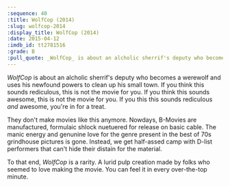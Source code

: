 ```yaml
---
:sequence: 40
:title: WolfCop (2014)
:slug: wolfcop-2014
:display_title: WolfCop (2014)
:date: 2015-04-12
:imdb_id: tt2781516
:grade: B
:pull_quote: _WolfCop_ is about an alcholic sherrif's deputy who becomes a werewolf and uses his newfound powers to clean up his small town. If you think this sounds rediculous, this is not the movie for you. If you think this sounds awesome, this is not the movie for you. If you this this sounds rediculous _and_ awesome, you're in for a treat.
---
```

_WolfCop_ is about an alcholic sherrif's deputy who becomes a werewolf and uses his newfound powers to clean up his small town. If you think this sounds rediculous, this is not the movie for you. If you think this sounds awesome, this is not the movie for you. If you this this sounds rediculous _and_ awesome, you're in for a treat.

They don't make movies like this anymore. Nowdays, B-Movies are manufactured, formulaic shlock nuetuered for release on basic cable. The manic energy and genunine love for the genre present in the best of 70s grindhouse pictures is gone. Instead, we get half-assed camp with D-list performers that can't hide their distain for the material.

To that end, _WolfCop_ is a rarity. A lurid pulp creation made by folks who seemed to love making the movie. You can feel it in every over-the-top minute. 




